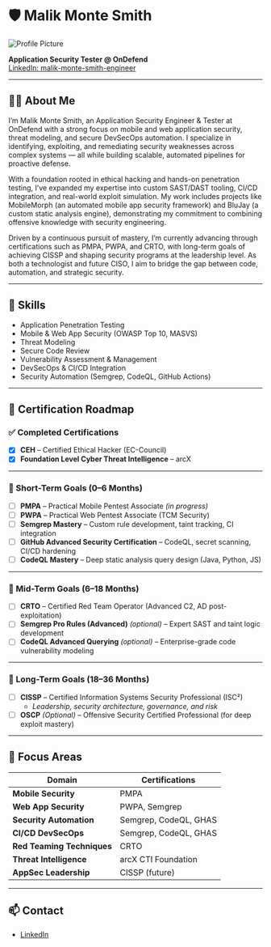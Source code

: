 # 🛡️ Malik Monte Smith

![Profile Picture](profile-picture.jpg)

**Application Security Tester @ OnDefend**  
[LinkedIn: malik-monte-smith-engineer](https://www.linkedin.com/in/malik-monte-smith-engineer/)

---

## 👨‍💻 About Me

I’m Malik Monte Smith, an Application Security Engineer & Tester at OnDefend with a strong focus on mobile and web application security, threat modeling, and secure DevSecOps automation. I specialize in identifying, exploiting, and remediating security weaknesses across complex systems — all while building scalable, automated pipelines for proactive defense.

With a foundation rooted in ethical hacking and hands-on penetration testing, I’ve expanded my expertise into custom SAST/DAST tooling, CI/CD integration, and real-world exploit simulation. My work includes projects like MobileMorph (an automated mobile app security framework) and BluJay (a custom static analysis engine), demonstrating my commitment to combining offensive knowledge with security engineering.

Driven by a continuous pursuit of mastery, I’m currently advancing through certifications such as PMPA, PWPA, and CRTO, with long-term goals of achieving CISSP and shaping security programs at the leadership level. As both a technologist and future CISO, I aim to bridge the gap between code, automation, and strategic security.

---

## 🧠 Skills

- Application Penetration Testing
- Mobile & Web App Security (OWASP Top 10, MASVS)
- Threat Modeling
- Secure Code Review
- Vulnerability Assessment & Management
- DevSecOps & CI/CD Integration
- Security Automation (Semgrep, CodeQL, GitHub Actions)

---

## 📜 Certification Roadmap

### ✅ Completed Certifications

- [x] **CEH** – Certified Ethical Hacker (EC-Council)
- [x] **Foundation Level Cyber Threat Intelligence** – arcX

---

### 🔹 Short-Term Goals (0–6 Months)

- [ ] **PMPA** – Practical Mobile Pentest Associate *(in progress)*
- [ ] **PWPA** – Practical Web Pentest Associate (TCM Security)
- [ ] **Semgrep Mastery** – Custom rule development, taint tracking, CI integration
- [ ] **GitHub Advanced Security Certification** – CodeQL, secret scanning, CI/CD hardening
- [ ] **CodeQL Mastery** – Deep static analysis query design (Java, Python, JS)

---

### 🔹 Mid-Term Goals (6–18 Months)

- [ ] **CRTO** – Certified Red Team Operator (Advanced C2, AD post-exploitation)
- [ ] **Semgrep Pro Rules (Advanced)** *(optional)* – Expert SAST and taint logic development
- [ ] **CodeQL Advanced Querying** *(optional)* – Enterprise-grade code vulnerability modeling

---

### 🔹 Long-Term Goals (18–36 Months)

- [ ] **CISSP** – Certified Information Systems Security Professional (ISC²)
  - *Leadership, security architecture, governance, and risk*
- [ ] **OSCP** *(Optional)* – Offensive Security Certified Professional (for deep exploit mastery)

---

## 🎯 Focus Areas

| Domain                      | Certifications                                            |
|----------------------------|------------------------------------------------------------|
| **Mobile Security**        | PMPA                                                      |
| **Web App Security**       | PWPA, Semgrep                                             |
| **Security Automation**    | Semgrep, CodeQL, GHAS                                     |
| **CI/CD DevSecOps**        | Semgrep, CodeQL, GHAS                                     |
| **Red Teaming Techniques** | CRTO                                                      |
| **Threat Intelligence**    | arcX CTI Foundation                                       |
| **AppSec Leadership**      | CISSP (future)                                            |

---

## 📫 Contact

- [LinkedIn](https://www.linkedin.com/in/malik-monte-smith-engineer/)
